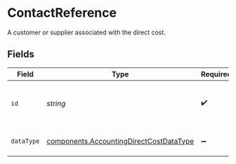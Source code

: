 # ContactReference

A customer or supplier associated with the direct cost.


## Fields

| Field                                                                                              | Type                                                                                               | Required                                                                                           | Description                                                                                        |
| -------------------------------------------------------------------------------------------------- | -------------------------------------------------------------------------------------------------- | -------------------------------------------------------------------------------------------------- | -------------------------------------------------------------------------------------------------- |
| `id`                                                                                               | *string*                                                                                           | :heavy_check_mark:                                                                                 | Unique identifier for a customer or supplier.                                                      |
| `dataType`                                                                                         | [components.AccountingDirectCostDataType](../../models/components/accountingdirectcostdatatype.md) | :heavy_minus_sign:                                                                                 | Allowed name of the 'dataType'.                                                                    |